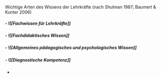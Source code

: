 Wichtige Arten des Wissens der Lehrkräfte (nach Shulman 1987; Baumert & Kunter 2006)

##### - ![[Fachwissen für Lehrkräfte]]
##### - ![[Fachdidaktisches Wissen]]
##### - ![[Allgemeines pädagogisches und psychologisches Wissen]]
##### - ![[Diagnostische Kompetenz]]
- 